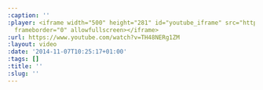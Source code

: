 ```yaml
---
:caption: ''
:player: <iframe width="500" height="281" id="youtube_iframe" src="https://www.youtube.com/embed/TH48NERg1ZM?feature=oembed&amp;enablejsapi=1&amp;origin=https://safe.txmblr.com&amp;wmode=opaque"
  frameborder="0" allowfullscreen></iframe>
:url: https://www.youtube.com/watch?v=TH48NERg1ZM
:layout: video
:date: '2014-11-07T10:25:17+01:00'
:tags: []
:title: ''
:slug: ''
---
```

